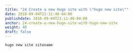 ```yaml
---
title: "24 Create a new Hugo site with \"hugo new site\""
date: 2018-09-04T21:11:48-04:00
publishdate: 2018-09-04T21:11:48-04:00
anchor: 24-create-a-new-hugo-site-with-hugo-new-site
weight: 40
draft: false
---
```


``` bash
hugo new site sitename
```
